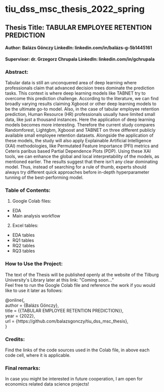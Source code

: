 # tiu_dss_msc_thesis_2022_spring

## Thesis Title: TABULAR EMPLOYEE RETENTION PREDICTION
#### Author: Balázs Gönczy LinkedIn: linkedin.com/in/balázs-g-5b1445161
#### Supervisor: dr. Grzegorz Chrupala LinkedIn: linkedin.com/in/gchrupala

### Abstract:

Tabular data is still an unconquered area of deep learning where professionals claim that advanced decision trees dominate the prediction tasks. This context is where deep learning models like TABNET try to overcome this prediction challenge. According to the literature, we can find broadly varying results claiming Xgboost or other deep learning models to be the ultimate go-to model. Also, in the case of tabular employee retention prediction, Human Resource (HR) professionals usually have limited small data, like just a thousand instances. Here the application of deep learning models becomes more interesting. Therefore the current study compares Randomforest, Lightgbm, Xgboost and TABNET on three different publicly available small employee retention datasets. Alongside the application of these models, the study will also apply Explainable Artificial Intelligence (XAI) methodologies, like Permutated Feature Importance (PFI) metrics and Ceteris paribus based Partial Dependence Plots (PDP). Using these XAI tools, we can enhance the global and local interpretability of the models, as mentioned earlier. The results suggest that there isn’t any clear dominating model. Thus, instead of searching for a rule of thumb, experts should always try different quick approaches before in-depth hyperparameter tunning of the best-performing model.

### Table of Contents:
1. Google Colab files:
  - EDA
  - Main analysis workflow
2. Excel tables:
  - EDA tables
  - RQ1 tables
  - RQ2 tables
  - RQ3 tables

### How to Use the Project:
The text of the Thesis will be published openly at the website of the Tilburg University's Library later at this link: "Coming soon..." <br />
Feel free to run the Google Colab file and reference the work if you would like to use it later as follows: <br />

@online{, <br />
  author = {Balázs Gönczy}, <br />
  title = {{TABULAR EMPLOYEE RETENTION PREDICTION}}, <br />
  year = {2022}, <br />
  url = {https://<i></i>github.com/balazsgonczy/tiu_dss_msc_thesis}, <br />
} <br />

### Credits:
Find the links of the code sources used in the Colab file, in above each code cell, where it is applicable.

### Final remarks:
In case you might be interested in future cooperation, I am open for economics related data science projects!

